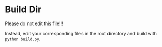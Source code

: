 # Build Dir

Please do not edit this file!!! 

Instead, edit your corresponding files in the root directory and build with `python build.py`.
